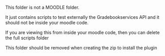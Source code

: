 This folder is not a MOODLE folder.

It just contains scripts to test externally the Gradebookservices API and it should not be inside your moodle code. 

If you are viewing this from inside your moodle code, then you can delete the full scripts folder

This folder should be removed when creating the zip to install the plugin
